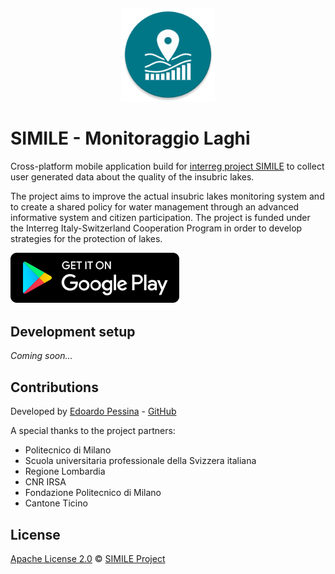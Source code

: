 <h4 align="center">
<img src="https://raw.githubusercontent.com/interreg-simile/simile-app/main/media/logo.png" width="150" alt="SIMILE">
</h4>

# SIMILE - Monitoraggio Laghi

Cross-platform mobile application build for
[interreg project SIMILE](https://progetti.interreg-italiasvizzera.eu/it/b/78/sistemainformativoperilmonitoraggiointegratodeilaghiinsubriciedeiloroe)
to collect user generated data about the quality of the insubric lakes.

The project aims to improve the actual insubric lakes monitoring system and to create a shared policy for water management
through an advanced informative system and citizen participation. The project is funded under the Interreg Italy-Switzerland Cooperation
Program in order to develop strategies for the protection of lakes.

<!-- [![Get it on App Store](https://raw.githubusercontent.com/interreg-simile/simile-app/bdde33ee8be3df1bd06c44f3d3ff6547aaa5fd7d/media/download_on_the_app_store_badge.svg)]() -->
[![Get it on Google Play](https://raw.githubusercontent.com/interreg-simile/simile-app/bdde33ee8be3df1bd06c44f3d3ff6547aaa5fd7d/media/download_on_the_play_store_badge.svg)](https://play.google.com/store/apps/details?id=com.polimi.simile&hl=it)


## Development setup

*Coming soon...*


## Contributions

Developed by [Edoardo Pessina](mailto:edoardopessina.priv@gmail.com) - [GitHub](https://github.com/epessina)

A special thanks to the project partners:

- Politecnico di Milano
- Scuola universitaria professionale della Svizzera italiana
- Regione Lombardia
- CNR IRSA
- Fondazione Politecnico di Milano
- Cantone Ticino


## License
[Apache License 2.0](https://choosealicense.com/licenses/apache-2.0/) © [SIMILE Project](mailto:interreg-simile@polimi.it)
